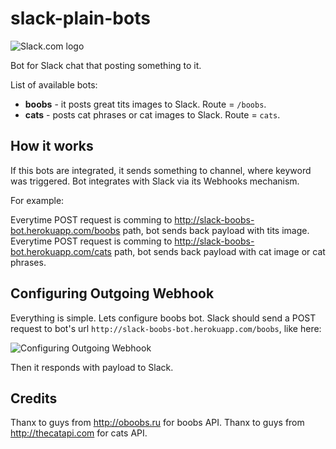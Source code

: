 slack-plain-bots
======
![Slack.com logo](https://slack.global.ssl.fastly.net/8872/img/landing_slack_hash_wordmark_logo.png "Slack.com")

Bot for Slack chat that posting something to it.

List of available bots:
* __boobs__ - it posts great tits images to Slack. Route = ```/boobs```.
* __cats__ - posts cat phrases or cat images to Slack. Route = ```cats```.

How it works
---

If this bots are integrated, it sends something to channel, where keyword was triggered.
Bot integrates with Slack via its Webhooks mechanism.

For example:

Everytime POST request is comming to http://slack-boobs-bot.herokuapp.com/boobs path, bot sends back payload with tits image.
Everytime POST request is comming to http://slack-boobs-bot.herokuapp.com/cats path, bot sends back payload with cat image or cat phrases.


Configuring Outgoing Webhook
---

Everything is simple. Lets configure boobs bot. Slack should send a POST request to bot's url ```http://slack-boobs-bot.herokuapp.com/boobs```, like here:

![Configuring Outgoing Webhook](http://s3.postimg.org/j185vokqb/Screenshot_2014_04_26_13_13_50.png "Configuring Outgoing Webhook")

Then it responds with payload to Slack.

Credits
---

Thanx to guys from http://oboobs.ru for boobs API.
Thanx to guys from http://thecatapi.com for cats API.
